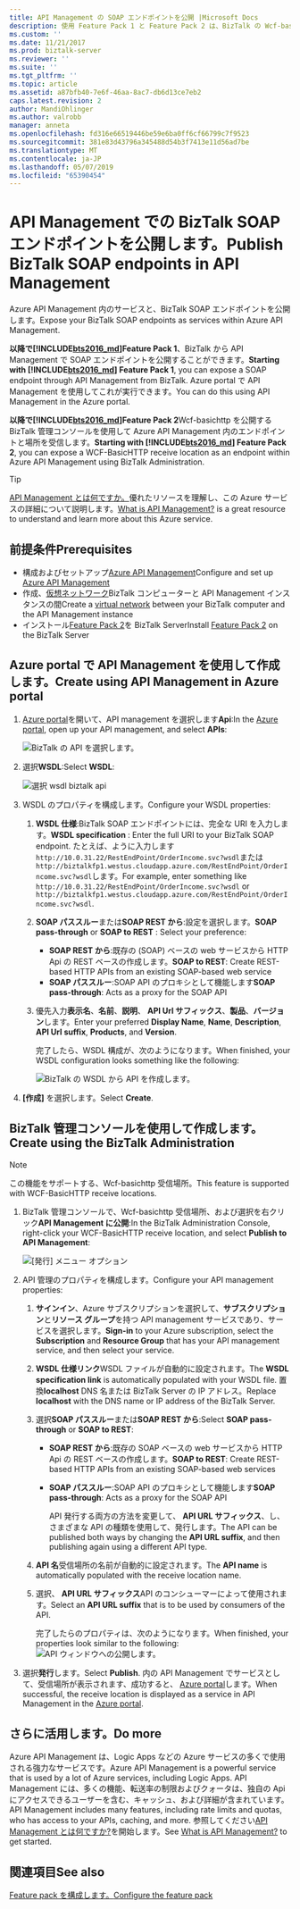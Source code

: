 ```yaml
---
title: API Management の SOAP エンドポイントを公開 |Microsoft Docs
description: 使用 Feature Pack 1 と Feature Pack 2 は、BizTalk の Wcf-basic HTTP の公開を API management 内の SOAP エンドポイントと場所が表示されます。 BizTalk 管理コンソールを使用して実行したり、Azure portal で API Management 内で直接、エンドポイントを貼り付けます。
ms.custom: ''
ms.date: 11/21/2017
ms.prod: biztalk-server
ms.reviewer: ''
ms.suite: ''
ms.tgt_pltfrm: ''
ms.topic: article
ms.assetid: a87bfb40-7e6f-46aa-8ac7-db6d13ce7eb2
caps.latest.revision: 2
author: MandiOhlinger
ms.author: valrobb
manager: anneta
ms.openlocfilehash: fd316e66519446be59e6ba0ff6cf66799c7f9523
ms.sourcegitcommit: 381e83d43796a345488d54b3f7413e11d56ad7be
ms.translationtype: MT
ms.contentlocale: ja-JP
ms.lasthandoff: 05/07/2019
ms.locfileid: "65390454"
---
```

# <a name="publish-biztalk-soap-endpoints-in-api-management"></a><span data-ttu-id="17a8c-104">API Management での BizTalk SOAP エンドポイントを公開します。</span><span class="sxs-lookup"><span data-stu-id="17a8c-104">Publish BizTalk SOAP endpoints in API Management</span></span>

<span data-ttu-id="17a8c-105">Azure API Management 内のサービスと、BizTalk SOAP エンドポイントを公開します。</span><span class="sxs-lookup"><span data-stu-id="17a8c-105">Expose your BizTalk SOAP endpoints as services within Azure API Management.</span></span> 

<span data-ttu-id="17a8c-106">**以降で[!INCLUDE[bts2016_md](../includes/bts2016-md.md)]Feature Pack 1**、BizTalk から API Management で SOAP エンドポイントを公開することができます。</span><span class="sxs-lookup"><span data-stu-id="17a8c-106">**Starting with [!INCLUDE[bts2016_md](../includes/bts2016-md.md)] Feature Pack 1**, you can expose a SOAP endpoint through API Management from BizTalk.</span></span> <span data-ttu-id="17a8c-107">Azure portal で API Management を使用してこれが実行できます。</span><span class="sxs-lookup"><span data-stu-id="17a8c-107">You can do this using  API Management in the Azure portal.</span></span> 

<span data-ttu-id="17a8c-108">**以降で[!INCLUDE[bts2016_md](../includes/bts2016-md.md)]Feature Pack 2**Wcf-basichttp を公開する BizTalk 管理コンソールを使用して Azure API Management 内のエンドポイントと場所を受信します。</span><span class="sxs-lookup"><span data-stu-id="17a8c-108">**Starting with [!INCLUDE[bts2016_md](../includes/bts2016-md.md)] Feature Pack 2**, you can expose a WCF-BasicHTTP receive location as an endpoint within Azure API Management using BizTalk Administration.</span></span> 

> [!TIP]
> <span data-ttu-id="17a8c-109">[API Management とは何ですか。](https://docs.microsoft.com/azure/api-management/api-management-key-concepts)優れたリソースを理解し、この Azure サービスの詳細について説明します。</span><span class="sxs-lookup"><span data-stu-id="17a8c-109">[What is API Management?](https://docs.microsoft.com/azure/api-management/api-management-key-concepts) is a great resource to understand and learn more about this Azure service.</span></span>

## <a name="prerequisites"></a><span data-ttu-id="17a8c-110">前提条件</span><span class="sxs-lookup"><span data-stu-id="17a8c-110">Prerequisites</span></span>
* <span data-ttu-id="17a8c-111">構成およびセットアップ[Azure API Management](https://docs.microsoft.com/azure/api-management/api-management-get-started)</span><span class="sxs-lookup"><span data-stu-id="17a8c-111">Configure and set up [Azure API Management](https://docs.microsoft.com/azure/api-management/api-management-get-started)</span></span>
* <span data-ttu-id="17a8c-112">作成、[仮想ネットワーク](https://docs.microsoft.com/azure/api-management/api-management-using-with-vnet)BizTalk コンピューターと API Management インスタンスの間</span><span class="sxs-lookup"><span data-stu-id="17a8c-112">Create a [virtual network](https://docs.microsoft.com/azure/api-management/api-management-using-with-vnet) between your BizTalk computer and the API Management instance</span></span>
* <span data-ttu-id="17a8c-113">インストール[Feature Pack 2](https://aka.ms/bts2016fp2)を BizTalk Server</span><span class="sxs-lookup"><span data-stu-id="17a8c-113">Install [Feature Pack 2](https://aka.ms/bts2016fp2) on the BizTalk Server</span></span>

## <a name="create-using-api-management-in-azure-portal"></a><span data-ttu-id="17a8c-114">Azure portal で API Management を使用して作成します。</span><span class="sxs-lookup"><span data-stu-id="17a8c-114">Create using API Management in Azure portal</span></span> 
1. <span data-ttu-id="17a8c-115">[Azure portal](https://portal.azure.com)を開いて、API management を選択します**Api**:</span><span class="sxs-lookup"><span data-stu-id="17a8c-115">In the [Azure portal](https://portal.azure.com), open up your API management, and select **APIs**:</span></span>

    ![BizTalk の API を選択します。](../core/media/select-api-for-biztalk.png)
    
2. <span data-ttu-id="17a8c-117">選択**WSDL**:</span><span class="sxs-lookup"><span data-stu-id="17a8c-117">Select **WSDL**:</span></span>

    ![選択 wsdl biztalk api](../core/media/select-wsdl-biztalk-api.png)
    
3. <span data-ttu-id="17a8c-119">WSDL のプロパティを構成します。</span><span class="sxs-lookup"><span data-stu-id="17a8c-119">Configure your WSDL properties:</span></span> 

   1. <span data-ttu-id="17a8c-120">**WSDL 仕様**:BizTalk SOAP エンドポイントには、完全な URI を入力します。</span><span class="sxs-lookup"><span data-stu-id="17a8c-120">**WSDL specification** : Enter the full URI to your BizTalk SOAP endpoint.</span></span> <span data-ttu-id="17a8c-121">たとえば、ように入力します`http://10.0.31.22/RestEndPoint/OrderIncome.svc?wsdl`または`http://biztalkfp1.westus.cloudapp.azure.com/RestEndPoint/OrderIncome.svc?wsdl`します。</span><span class="sxs-lookup"><span data-stu-id="17a8c-121">For example, enter something like `http://10.0.31.22/RestEndPoint/OrderIncome.svc?wsdl` or `http://biztalkfp1.westus.cloudapp.azure.com/RestEndPoint/OrderIncome.svc?wsdl`.</span></span>  

   2. <span data-ttu-id="17a8c-122">**SOAP パススルー**または**SOAP REST から**:設定を選択します。</span><span class="sxs-lookup"><span data-stu-id="17a8c-122">**SOAP pass-through** or **SOAP to REST** : Select your preference:</span></span> 
       * <span data-ttu-id="17a8c-123">**SOAP REST から**:既存の (SOAP) ベースの web サービスから HTTP Api の REST ベースの作成します。</span><span class="sxs-lookup"><span data-stu-id="17a8c-123">**SOAP to REST**: Create REST-based HTTP APIs from an existing SOAP-based web service</span></span>
       * <span data-ttu-id="17a8c-124">**SOAP パススルー**:SOAP API のプロキシとして機能します</span><span class="sxs-lookup"><span data-stu-id="17a8c-124">**SOAP pass-through**: Acts as a proxy for the SOAP API</span></span> 

   3. <span data-ttu-id="17a8c-125">優先入力**表示名**、**名前**、**説明**、 **API Url サフィックス**、**製品**、**バージョン**します。</span><span class="sxs-lookup"><span data-stu-id="17a8c-125">Enter your preferred **Display Name**, **Name**, **Description**, **API Url suffix**, **Products**, and **Version**.</span></span>

      <span data-ttu-id="17a8c-126">完了したら、WSDL 構成が、次のようになります。</span><span class="sxs-lookup"><span data-stu-id="17a8c-126">When finished, your WSDL configuration looks something like the following:</span></span> 

      ![BizTalk の WSDL から API を作成します。](../core/media/create-api-from-wsdl-biztalk.png)

4. <span data-ttu-id="17a8c-128">**[作成]** を選択します。</span><span class="sxs-lookup"><span data-stu-id="17a8c-128">Select **Create**.</span></span>

## <a name="create-using-the-biztalk-administration"></a><span data-ttu-id="17a8c-129">BizTalk 管理コンソールを使用して作成します。</span><span class="sxs-lookup"><span data-stu-id="17a8c-129">Create using the BizTalk Administration</span></span>

> [!NOTE] 
> <span data-ttu-id="17a8c-130">この機能をサポートする、Wcf-basichttp 受信場所。</span><span class="sxs-lookup"><span data-stu-id="17a8c-130">This feature is supported with WCF-BasicHTTP receive locations.</span></span> 

1. <span data-ttu-id="17a8c-131">BizTalk 管理コンソールで、Wcf-basichttp 受信場所、および選択を右クリック**API Management に公開**:</span><span class="sxs-lookup"><span data-stu-id="17a8c-131">In the BizTalk Administration Console, right-click your WCF-BasicHTTP receive location, and select **Publish to API Management**:</span></span>  

    ![[発行] メニュー オプション](../core/media/publish-to-api-management-option.png)
 
2. <span data-ttu-id="17a8c-133">API 管理のプロパティを構成します。</span><span class="sxs-lookup"><span data-stu-id="17a8c-133">Configure your API management properties:</span></span> 

   1. <span data-ttu-id="17a8c-134">**サインイン**、Azure サブスクリプションを選択して、**サブスクリプション**と**リソース グループ**を持つ API management サービスであり、サービスを選択します。</span><span class="sxs-lookup"><span data-stu-id="17a8c-134">**Sign-in** to your Azure subscription, select the **Subscription** and **Resource Group** that has your API management service, and then select your service.</span></span>

   2. <span data-ttu-id="17a8c-135">**WSDL 仕様リンク**WSDL ファイルが自動的に設定されます。</span><span class="sxs-lookup"><span data-stu-id="17a8c-135">The **WSDL specification link** is automatically populated with your WSDL file.</span></span> <span data-ttu-id="17a8c-136">置換**localhost** DNS 名または BizTalk Server の IP アドレス。</span><span class="sxs-lookup"><span data-stu-id="17a8c-136">Replace **localhost** with the DNS name or IP address of the BizTalk Server.</span></span> 

   3. <span data-ttu-id="17a8c-137">選択**SOAP パススルー**または**SOAP REST から**:</span><span class="sxs-lookup"><span data-stu-id="17a8c-137">Select **SOAP pass-through** or **SOAP to REST**:</span></span>  
      * <span data-ttu-id="17a8c-138">**SOAP REST から**:既存の SOAP ベースの web サービスから HTTP Api の REST ベースの作成します。</span><span class="sxs-lookup"><span data-stu-id="17a8c-138">**SOAP to REST**: Create REST-based HTTP APIs from an existing SOAP-based web services</span></span>
      * <span data-ttu-id="17a8c-139">**SOAP パススルー**:SOAP API のプロキシとして機能します</span><span class="sxs-lookup"><span data-stu-id="17a8c-139">**SOAP pass-through**: Acts as a proxy for the SOAP API</span></span> 

        <span data-ttu-id="17a8c-140">API 発行する両方の方法を変更して、 **API URL サフィックス**、し、さまざまな API の種類を使用して、発行します。</span><span class="sxs-lookup"><span data-stu-id="17a8c-140">The API can be published both ways by changing the **API URL suffix**, and then publishing again using a different API type.</span></span>

   4. <span data-ttu-id="17a8c-141">**API 名**受信場所の名前が自動的に設定されます。</span><span class="sxs-lookup"><span data-stu-id="17a8c-141">The **API name** is automatically populated with the receive location name.</span></span>

   5. <span data-ttu-id="17a8c-142">選択、 **API URL サフィックス**API のコンシューマーによって使用されます。</span><span class="sxs-lookup"><span data-stu-id="17a8c-142">Select an **API URL suffix** that is to be used by consumers of the API.</span></span> 

      <span data-ttu-id="17a8c-143">完了したらのプロパティは、次のようになります。</span><span class="sxs-lookup"><span data-stu-id="17a8c-143">When finished, your properties look similar to the following:</span></span>  
      ![API ウィンドウへの公開します。](../core/media/api-management-publish-window.png)


3. <span data-ttu-id="17a8c-145">選択**発行**します。</span><span class="sxs-lookup"><span data-stu-id="17a8c-145">Select **Publish**.</span></span> <span data-ttu-id="17a8c-146">内の API Management でサービスとして、受信場所が表示されます、成功すると、 [Azure portal](https://portal.azure.com)します。</span><span class="sxs-lookup"><span data-stu-id="17a8c-146">When successful, the receive location is displayed as a service in API Management in the [Azure portal](https://portal.azure.com).</span></span> 

## <a name="do-more"></a><span data-ttu-id="17a8c-147">さらに活用します。</span><span class="sxs-lookup"><span data-stu-id="17a8c-147">Do more</span></span>
<span data-ttu-id="17a8c-148">Azure API Management は、Logic Apps などの Azure サービスの多くで使用される強力なサービスです。</span><span class="sxs-lookup"><span data-stu-id="17a8c-148">Azure API Management is a powerful service that is used by a lot of Azure services, including Logic Apps.</span></span> <span data-ttu-id="17a8c-149">API Management には、多くの機能、転送率の制限およびクォータは、独自の Api にアクセスできるユーザーを含む、キャッシュ、および詳細が含まれています。</span><span class="sxs-lookup"><span data-stu-id="17a8c-149">API Management includes many features, including rate limits and quotas, who has access to your APIs, caching, and more.</span></span> <span data-ttu-id="17a8c-150">参照してください[API Management とは何ですか?](https://docs.microsoft.com/azure/api-management/api-management-key-concepts)を開始します。</span><span class="sxs-lookup"><span data-stu-id="17a8c-150">See [What is API Management?](https://docs.microsoft.com/azure/api-management/api-management-key-concepts) to get started.</span></span>

## <a name="see-also"></a><span data-ttu-id="17a8c-151">関連項目</span><span class="sxs-lookup"><span data-stu-id="17a8c-151">See also</span></span>
[<span data-ttu-id="17a8c-152">Feature pack を構成します。</span><span class="sxs-lookup"><span data-stu-id="17a8c-152">Configure the feature pack</span></span>](configure-the-feature-pack.md)
